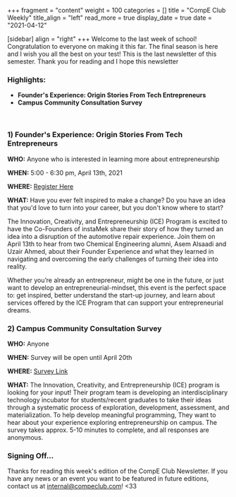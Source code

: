 +++
fragment = "content"
weight = 100
categories = []
title = "CompE Club Weekly"
title_align = "left"
read_more = true
display_date = true
date = "2021-04-12"

[sidebar]
align = "right"
+++
Welcome to the last week of school! Congratulation to everyone on making it this far. The final season is here and I wish you all the best on your test! This is the last newsletter of this semester. Thank you for reading and I hope this newsletter 
<br/>

### Highlights:
* **Founder's Experience: Origin Stories From Tech Entrepreneurs**
* **Campus Community Consultation Survey**
<br/>

### 1)  Founder's Experience: Origin Stories From Tech Entrepreneurs

**WHO:** Anyone who is interested in learning more about entrepreneurship

**WHEN:**  5:00 - 6:30 pm, April 13th, 2021

**WHERE:** [Register Here](https://founder-experience.eventbrite.com/)

**WHAT:** Have you ever felt inspired to make a change? Do you have an idea that you'd love to turn into your career, but you don't know where to start? 

The Innovation, Creativity, and Entrepreneurship (ICE) Program is excited to have the Co-Founders of instaMek share their story of how they turned an idea into a disruption of the automotive repair experience. Join them on April 13th to hear from two Chemical Engineering alumni, Asem Alsaadi and Uzair Ahmed, about their Founder Experience and what they learned in navigating and overcoming the early challenges of turning their idea into reality.
 
Whether you’re already an entrepreneur, might be one in the future, or just want to develop an entrepreneurial-mindset, this event is the perfect space to: get inspired, better understand the start-up journey, and learn about services offered by the ICE Program that can support your entrepreneurial dreams.
<br/>

### 2)  Campus Community Consultation Survey

**WHO:** Anyone

**WHEN:**  Survey will be open until April 20th

**WHERE:** [Survey Link](https://forms.gle/pFgGEGLKgH4Zd4wQ8)

**WHAT:** The Innovation, Creativity, and Entrepreneurship (ICE) program is looking for your input! Their program team is developing an interdisciplinary technology incubator for students/recent graduates to take their ideas through a systematic process of exploration, development, assessment, and materialization. To help develop meaningful programming, They want to hear about your experience exploring entrepreneurship on campus. The survey takes approx. 5-10 minutes to complete, and all responses are anonymous.
<br/>

### Signing Off...
Thanks for reading this week's edition of the CompE Club Newsletter.  If you have any news or an event you want to be featured in future editions, contact us at [internal@compeclub.com](mailto:internal@compeclub.com)! <33


